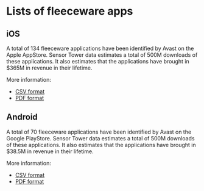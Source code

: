 # Lists of fleeceware apps

## iOS
A total of 134 fleeceware applications have been identified by Avast on the Apple AppStore.
Sensor Tower data estimates a total of 500M downloads of these applications. It also estimates that the applications have brought in $365M in revenue in their lifetime.

More information:
* [CSV format](https://github.com/avast/ioc/blob/014fc5ae871b6123bff46eb2427a6b7fe2c06526/Fleeceware/Fleeceware%20Subscription%20Apps%20on%20AppStore%20as%20of%2023-03-2021.csv)
* [PDF format](https://github.com/avast/ioc/blob/014fc5ae871b6123bff46eb2427a6b7fe2c06526/Fleeceware/Fleeceware%20Subscription%20Apps%20on%20AppStore%20as%20of%2023-03-2021.pdf)

## Android
A total of 70 fleeceware applications have been identified by Avast on the Google PlayStore.
Sensor Tower data estimates a total of 500M downloads of these applications. It also estimates that the applications have brought in $38.5M in revenue in their lifetime.

More information:
* [CSV format](https://github.com/avast/ioc/blob/014fc5ae871b6123bff46eb2427a6b7fe2c06526/Fleeceware/Fleeceware%20Subscription%20Apps%20on%20PlayStore%20as%20of%2023-03-2021.csv)
* [PDF format](https://github.com/avast/ioc/blob/014fc5ae871b6123bff46eb2427a6b7fe2c06526/Fleeceware/Fleeceware%20Subscription%20Apps%20on%20PlayStore%20as%20of%2023-03-2021.pdf)

